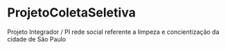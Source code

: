 # ProjetoColetaSeletiva

<div>
  Projeto Integrador / PI rede social referente a limpeza e concientização da cidade de São Paulo
</div>
